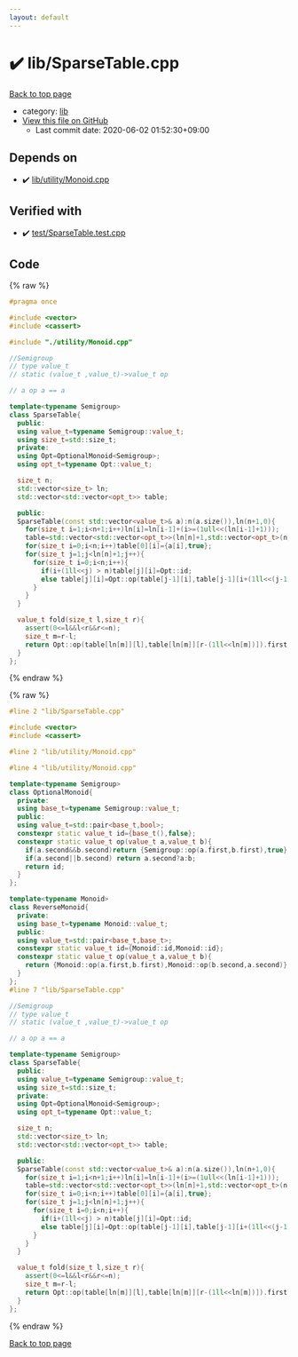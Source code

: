 ```yaml
---
layout: default
---
```


<!-- mathjax config similar to math.stackexchange -->
<script type="text/javascript" async
  src="https://cdnjs.cloudflare.com/ajax/libs/mathjax/2.7.5/MathJax.js?config=TeX-MML-AM_CHTML">
</script>
<script type="text/x-mathjax-config">
  MathJax.Hub.Config({
    TeX: { equationNumbers: { autoNumber: "AMS" }},
    tex2jax: {
      inlineMath: [ ['$','$'] ],
      processEscapes: true
    },
    "HTML-CSS": { matchFontHeight: false },
    displayAlign: "left",
    displayIndent: "2em"
  });
</script>

<script type="text/javascript" src="https://cdnjs.cloudflare.com/ajax/libs/jquery/3.4.1/jquery.min.js"></script>
<script src="https://cdn.jsdelivr.net/npm/jquery-balloon-js@1.1.2/jquery.balloon.min.js" integrity="sha256-ZEYs9VrgAeNuPvs15E39OsyOJaIkXEEt10fzxJ20+2I=" crossorigin="anonymous"></script>
<script type="text/javascript" src="../../assets/js/copy-button.js"></script>
<link rel="stylesheet" href="../../assets/css/copy-button.css" />


# :heavy_check_mark: lib/SparseTable.cpp

<a href="../../index.html">Back to top page</a>

* category: <a href="../../index.html#e8acc63b1e238f3255c900eed37254b8">lib</a>
* <a href="{{ site.github.repository_url }}/blob/master/lib/SparseTable.cpp">View this file on GitHub</a>
    - Last commit date: 2020-06-02 01:52:30+09:00




## Depends on

* :heavy_check_mark: <a href="utility/Monoid.cpp.html">lib/utility/Monoid.cpp</a>


## Verified with

* :heavy_check_mark: <a href="../../verify/test/SparseTable.test.cpp.html">test/SparseTable.test.cpp</a>


## Code

<a id="unbundled"></a>
{% raw %}
```cpp
#pragma once

#include <vector>
#include <cassert>

#include "./utility/Monoid.cpp"

//Semigroup
// type value_t 
// static (value_t ,value_t)->value_t op

// a op a == a

template<typename Semigroup>
class SparseTable{
  public:
  using value_t=typename Semigroup::value_t;
  using size_t=std::size_t;
  private:
  using Opt=OptionalMonoid<Semigroup>;
  using opt_t=typename Opt::value_t;

  size_t n;
  std::vector<size_t> ln;
  std::vector<std::vector<opt_t>> table;

  public:
  SparseTable(const std::vector<value_t>& a):n(a.size()),ln(n+1,0){
    for(size_t i=1;i<n+1;i++)ln[i]=ln[i-1]+(i>=(1ull<<(ln[i-1]+1)));
    table=std::vector<std::vector<opt_t>>(ln[n]+1,std::vector<opt_t>(n,Opt::id));
    for(size_t i=0;i<n;i++)table[0][i]={a[i],true};
    for(size_t j=1;j<ln[n]+1;j++){
      for(size_t i=0;i<n;i++){
        if(i+(1ll<<j) > n)table[j][i]=Opt::id;
        else table[j][i]=Opt::op(table[j-1][i],table[j-1][i+(1ll<<(j-1))]);
      }
    }
  }

  value_t fold(size_t l,size_t r){
    assert(0<=l&&l<r&&r<=n);
    size_t m=r-l;
    return Opt::op(table[ln[m]][l],table[ln[m]][r-(1ll<<ln[m])]).first;
  }
};
```
{% endraw %}

<a id="bundled"></a>
{% raw %}
```cpp
#line 2 "lib/SparseTable.cpp"

#include <vector>
#include <cassert>

#line 2 "lib/utility/Monoid.cpp"

#line 4 "lib/utility/Monoid.cpp"

template<typename Semigroup>
class OptionalMonoid{
  private:
  using base_t=typename Semigroup::value_t;
  public:
  using value_t=std::pair<base_t,bool>;
  constexpr static value_t id={base_t(),false};
  constexpr static value_t op(value_t a,value_t b){
    if(a.second&&b.second)return {Semigroup::op(a.first,b.first),true};
    if(a.second||b.second) return a.second?a:b;
    return id;
  }
};

template<typename Monoid>
class ReverseMonoid{
  private:
  using base_t=typename Monoid::value_t;
  public:
  using value_t=std::pair<base_t,base_t>;
  constexpr static value_t id={Monoid::id,Monoid::id};
  constexpr static value_t op(value_t a,value_t b){
    return {Monoid::op(a.first,b.first),Monoid::op(b.second,a.second)};
  }
};
#line 7 "lib/SparseTable.cpp"

//Semigroup
// type value_t 
// static (value_t ,value_t)->value_t op

// a op a == a

template<typename Semigroup>
class SparseTable{
  public:
  using value_t=typename Semigroup::value_t;
  using size_t=std::size_t;
  private:
  using Opt=OptionalMonoid<Semigroup>;
  using opt_t=typename Opt::value_t;

  size_t n;
  std::vector<size_t> ln;
  std::vector<std::vector<opt_t>> table;

  public:
  SparseTable(const std::vector<value_t>& a):n(a.size()),ln(n+1,0){
    for(size_t i=1;i<n+1;i++)ln[i]=ln[i-1]+(i>=(1ull<<(ln[i-1]+1)));
    table=std::vector<std::vector<opt_t>>(ln[n]+1,std::vector<opt_t>(n,Opt::id));
    for(size_t i=0;i<n;i++)table[0][i]={a[i],true};
    for(size_t j=1;j<ln[n]+1;j++){
      for(size_t i=0;i<n;i++){
        if(i+(1ll<<j) > n)table[j][i]=Opt::id;
        else table[j][i]=Opt::op(table[j-1][i],table[j-1][i+(1ll<<(j-1))]);
      }
    }
  }

  value_t fold(size_t l,size_t r){
    assert(0<=l&&l<r&&r<=n);
    size_t m=r-l;
    return Opt::op(table[ln[m]][l],table[ln[m]][r-(1ll<<ln[m])]).first;
  }
};

```
{% endraw %}

<a href="../../index.html">Back to top page</a>

